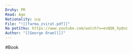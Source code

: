 ```yaml
---
Druhy: PR
Read: Ago
Nationality: 🇬🇧
File: "![[farma_zvirat.pdf]]"
Na potítku: https://www.youtube.com/watch?v=evQQ6_XyQnc
Author: "[[George Orwell]]"
---
```

#Book
